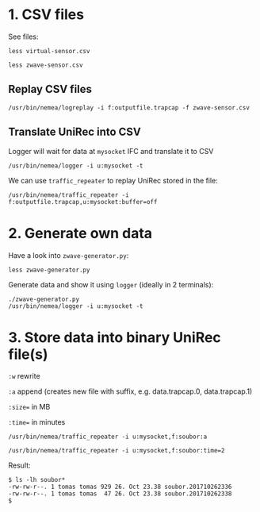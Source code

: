 # 1. CSV files

See files:

    less virtual-sensor.csv

    less zwave-sensor.csv

## Replay CSV files

    /usr/bin/nemea/logreplay -i f:outputfile.trapcap -f zwave-sensor.csv

## Translate UniRec into CSV

Logger will wait for data at `mysocket` IFC and translate it to CSV

    /usr/bin/nemea/logger -i u:mysocket -t

We can use `traffic_repeater` to replay UniRec stored in the file:

    /usr/bin/nemea/traffic_repeater -i f:outputfile.trapcap,u:mysocket:buffer=off

# 2. Generate own data

Have a look into `zwave-generator.py`:

    less zwave-generator.py

Generate data and show it using `logger` (ideally in 2 terminals):

    ./zwave-generator.py
    /usr/bin/nemea/logger -i u:mysocket -t


# 3. Store data into binary UniRec file(s)

`:w` rewrite

`:a` append (creates new file with suffix, e.g. data.trapcap.0, data.trapcap.1)

`:size=` in MB

`:time=` in minutes

    /usr/bin/nemea/traffic_repeater -i u:mysocket,f:soubor:a

    /usr/bin/nemea/traffic_repeater -i u:mysocket,f:soubor:time=2

Result:

    $ ls -lh soubor*
    -rw-rw-r--. 1 tomas tomas 929 26. Oct 23.38 soubor.201710262336
    -rw-rw-r--. 1 tomas tomas  47 26. Oct 23.38 soubor.201710262338
    $

